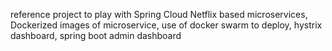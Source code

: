 reference project to play with Spring Cloud Netflix based microservices, Dockerized images of microservice, use of docker swarm to deploy, hystrix dashboard, spring boot admin dashboard
